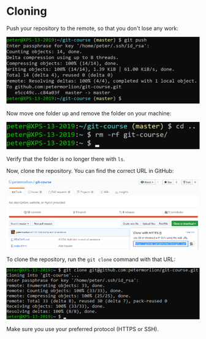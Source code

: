 # Cloning

Push your repository to the remote, so that you don't lose any work:

![Git push](../../img/git-clone-1.png)

Now move one folder up and remove the folder on your machine:

![Remove repository](../../img/git-clone-2.png)

Verify that the folder is no longer there with `ls`.

Now, clone the repository. You can find the correct URL in GitHub:

![Finding the URL](../../img/git-clone-3.png)

To clone the repository, run the `git clone` command with that URL:

![Git clone](../../img/git-clone-4.png)

Make sure you use your preferred protocol (HTTPS or SSH).
